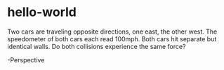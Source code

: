 # hello-world

Two cars are traveling opposite directions, one east, the other west. The speedometer of both cars each read 100mph. Both cars hit separate but identical walls. Do both collisions experience the same force? 

-Perspective

